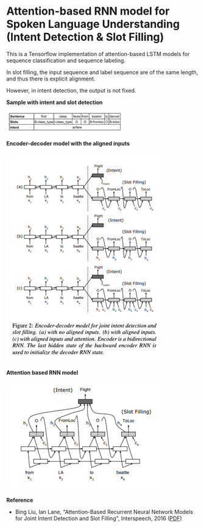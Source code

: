 Attention-based RNN model for Spoken Language Understanding (Intent Detection & Slot Filling)
==================
This is a Tensorflow implementation of attention-based LSTM models for sequence classification and sequence labeling.

In slot filling, the input sequence and label sequence are of the same length, and thus there is explicit alignment.

However, in intent detection, the output is not fixed.

**Sample with intent and slot detection**

![](Extra_stuff/Image3.png)


**Encoder-decoder model with the aligned inputs**

![](Extra_stuff/Image1.png)

**Attention based RNN model**

![](Extra_stuff/Image2.png)



**Reference**

* Bing Liu, Ian Lane, "Attention-Based Recurrent Neural Network Models for Joint Intent Detection and Slot Filling", Interspeech, 2016 (<a href="http://www.isca-speech.org/archive/Interspeech_2016/pdfs/1352.PDF" target="_blank">PDF</a>)

